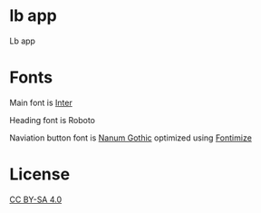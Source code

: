 
# lb app

Lb app


# Fonts

Main font is [Inter](https://fonts.google.com/specimen/Inter)

Heading font is Roboto


Naviation button font is [Nanum Gothic](https://fonts.google.com/specimen/Nanum+Gothic) optimized using [Fontimize](https://daveon.design/introducing-fontimize-subset-fonts-to-exactly-and-only-your-websites-used-characters.html)


# License

[CC BY-SA 4.0]( https://creativecommons.org/licenses/by-sa/4.0)
